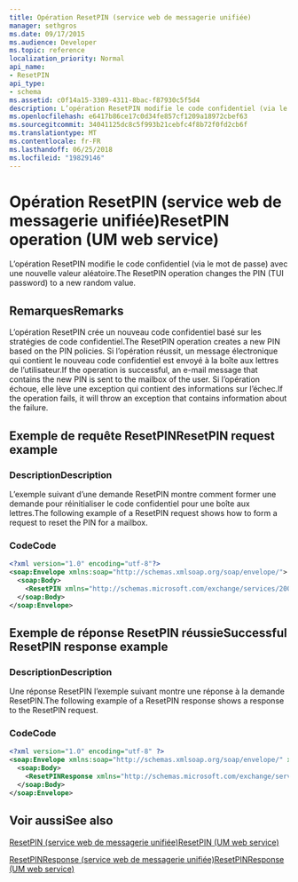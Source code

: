 ```yaml
---
title: Opération ResetPIN (service web de messagerie unifiée)
manager: sethgros
ms.date: 09/17/2015
ms.audience: Developer
ms.topic: reference
localization_priority: Normal
api_name:
- ResetPIN
api_type:
- schema
ms.assetid: c0f14a15-3389-4311-8bac-f87930c5f5d4
description: L’opération ResetPIN modifie le code confidentiel (via le mot de passe) avec une nouvelle valeur aléatoire.
ms.openlocfilehash: e6417b86ce17c0d34fe857cf1209a18972cbef63
ms.sourcegitcommit: 34041125dc8c5f993b21cebfc4f8b72f0fd2cb6f
ms.translationtype: MT
ms.contentlocale: fr-FR
ms.lasthandoff: 06/25/2018
ms.locfileid: "19829146"
---
```

# <a name="resetpin-operation-um-web-service"></a><span data-ttu-id="8dff9-103">Opération ResetPIN (service web de messagerie unifiée)</span><span class="sxs-lookup"><span data-stu-id="8dff9-103">ResetPIN operation (UM web service)</span></span>

<span data-ttu-id="8dff9-104">L’opération ResetPIN modifie le code confidentiel (via le mot de passe) avec une nouvelle valeur aléatoire.</span><span class="sxs-lookup"><span data-stu-id="8dff9-104">The ResetPIN operation changes the PIN (TUI password) to a new random value.</span></span>
  
## <a name="remarks"></a><span data-ttu-id="8dff9-105">Remarques</span><span class="sxs-lookup"><span data-stu-id="8dff9-105">Remarks</span></span>

<span data-ttu-id="8dff9-106">L’opération ResetPIN crée un nouveau code confidentiel basé sur les stratégies de code confidentiel.</span><span class="sxs-lookup"><span data-stu-id="8dff9-106">The ResetPIN operation creates a new PIN based on the PIN policies.</span></span> <span data-ttu-id="8dff9-107">Si l’opération réussit, un message électronique qui contient le nouveau code confidentiel est envoyé à la boîte aux lettres de l’utilisateur.</span><span class="sxs-lookup"><span data-stu-id="8dff9-107">If the operation is successful, an e-mail message that contains the new PIN is sent to the mailbox of the user.</span></span> <span data-ttu-id="8dff9-108">Si l’opération échoue, elle lève une exception qui contient des informations sur l’échec.</span><span class="sxs-lookup"><span data-stu-id="8dff9-108">If the operation fails, it will throw an exception that contains information about the failure.</span></span>
  
## <a name="resetpin-request-example"></a><span data-ttu-id="8dff9-109">Exemple de requête ResetPIN</span><span class="sxs-lookup"><span data-stu-id="8dff9-109">ResetPIN request example</span></span>

### <a name="description"></a><span data-ttu-id="8dff9-110">Description</span><span class="sxs-lookup"><span data-stu-id="8dff9-110">Description</span></span>

<span data-ttu-id="8dff9-111">L’exemple suivant d’une demande ResetPIN montre comment former une demande pour réinitialiser le code confidentiel pour une boîte aux lettres.</span><span class="sxs-lookup"><span data-stu-id="8dff9-111">The following example of a ResetPIN request shows how to form a request to reset the PIN for a mailbox.</span></span>
  
### <a name="code"></a><span data-ttu-id="8dff9-112">Code</span><span class="sxs-lookup"><span data-stu-id="8dff9-112">Code</span></span>

```XML
<?xml version="1.0" encoding="utf-8"?>
<soap:Envelope xmlns:soap="http://schemas.xmlsoap.org/soap/envelope/">
  <soap:Body>
    <ResetPIN xmlns="http://schemas.microsoft.com/exchange/services/2006/messages" />
  </soap:Body>
</soap:Envelope>
```

## <a name="successful-resetpin-response-example"></a><span data-ttu-id="8dff9-113">Exemple de réponse ResetPIN réussie</span><span class="sxs-lookup"><span data-stu-id="8dff9-113">Successful ResetPIN response example</span></span>

### <a name="description"></a><span data-ttu-id="8dff9-114">Description</span><span class="sxs-lookup"><span data-stu-id="8dff9-114">Description</span></span>

<span data-ttu-id="8dff9-115">Une réponse ResetPIN l’exemple suivant montre une réponse à la demande ResetPIN.</span><span class="sxs-lookup"><span data-stu-id="8dff9-115">The following example of a ResetPIN response shows a response to the ResetPIN request.</span></span>
  
### <a name="code"></a><span data-ttu-id="8dff9-116">Code</span><span class="sxs-lookup"><span data-stu-id="8dff9-116">Code</span></span>

```XML
<?xml version="1.0" encoding="utf-8" ?> 
<soap:Envelope xmlns:soap="http://schemas.xmlsoap.org/soap/envelope/" xmlns:xsi="http://www.w3.org/2001/XMLSchema-instance" xmlns:xsd="http://www.w3.org/2001/XMLSchema">
  <soap:Body>
    <ResetPINResponse xmlns="http://schemas.microsoft.com/exchange/services/2006/messages" /> 
  </soap:Body>
</soap:Envelope>
```

## <a name="see-also"></a><span data-ttu-id="8dff9-117">Voir aussi</span><span class="sxs-lookup"><span data-stu-id="8dff9-117">See also</span></span>



[<span data-ttu-id="8dff9-118">ResetPIN (service web de messagerie unifiée)</span><span class="sxs-lookup"><span data-stu-id="8dff9-118">ResetPIN (UM web service)</span></span>](resetpin-um-web-service.md)
  
[<span data-ttu-id="8dff9-119">ResetPINResponse (service web de messagerie unifiée)</span><span class="sxs-lookup"><span data-stu-id="8dff9-119">ResetPINResponse (UM web service)</span></span>](resetpinresponse-um-web-service.md)

